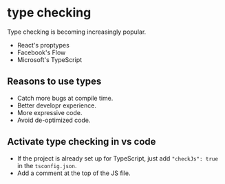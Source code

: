 # type checking

Type checking is becoming increasingly popular.
- React's proptypes
- Facebook's Flow
- Microsoft's TypeScript

## Reasons to use types

- Catch more bugs at compile time.
- Better developr experience.
- More expressive code.
- Avoid de-optimized code.

## Activate type checking in vs code

- If the project is already set up for TypeScript, just add `"checkJs": true` in the `tsconfig.json`.
- Add a comment at the top of the JS file.